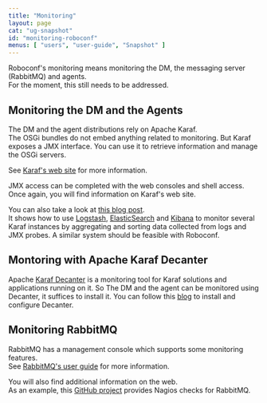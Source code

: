 ```yaml
---
title: "Monitoring"
layout: page
cat: "ug-snapshot"
id: "monitoring-roboconf"
menus: [ "users", "user-guide", "Snapshot" ]
---
```


Roboconf's monitoring means monitoring the DM, the messaging server (RabbitMQ) and agents.  
For the moment, this still needs to be addressed.


## Monitoring the DM and the Agents

The DM and the agent distributions rely on Apache Karaf.  
The OSGi bundles do not embed anything related to monitoring. But Karaf
exposes a JMX interface. You can use it to retrieve information and manage
the OSGi servers.

See [Karaf's web site](http://karaf.apache.org/manual/latest/users-guide/monitoring.html) for more information.

JMX access can be completed with the web consoles and shell access.  
Once again, you will find information on Karaf's web site.

You can also take a look at [this blog post](http://blog.nanthrax.net/2014/03/apache-karaf-cellar-camel-activemq-monitoring-with-elk-elasticsearch-logstash-and-kibana/).  
It shows how to use [Logstash](http://logstash.net/), [ElasticSearch](http://www.elasticsearch.org) and 
[Kibana](http://www.elasticsearch.org/overview/kibana) to monitor several Karaf instances by aggregating and sorting
data collected from logs and JMX probes. A similar system should be feasible with Roboconf.


## Montoring with Apache Karaf Decanter

Apache [Karaf Decanter](http://karaf.apache.org/manual/decanter/latest-1/index.html) is a monitoring tool for Karaf solutions and applications running on it.
So The DM and the agent can be monitored using Decanter, it suffices to install it. You can follow this [blog](http://blog.nanthrax.net/2015/07/monitoring-and-alerting-with-apache-karaf-decanter/) to install and configure Decanter.


## Monitoring RabbitMQ

RabbitMQ has a management console which supports some monitoring features.  
See [RabbitMQ's user guide](http://www.rabbitmq.com/management.html) for more information.

You will also find additional information on the web.  
As an example, this [GitHub project](https://github.com/jamesc/nagios-plugins-rabbitmq) provides Nagios checks for RabbitMQ. 
